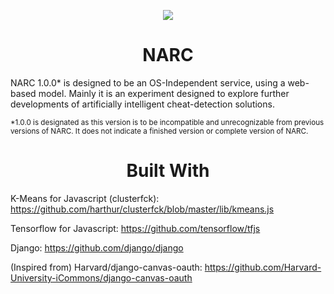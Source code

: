 <p align="center">
<img src='https://imgur.com/P5Ay30H.png?1'>
</p>

<h1 align='center'>NARC</h1>

NARC 1.0.0* is designed to be an OS-Independent service, using a web-based model. Mainly it is an experiment designed to 
explore further developments of artificially intelligent cheat-detection solutions.

<sub>*1.0.0 is designated as this version is to be incompatible and unrecognizable from previous versions of NARC.
It does not indicate a finished version or complete version of NARC.</sub>

<h1 align='center'>Built With</h1>

K-Means for Javascript (clusterfck): https://github.com/harthur/clusterfck/blob/master/lib/kmeans.js

Tensorflow for Javascript: https://github.com/tensorflow/tfjs

Django: https://github.com/django/django

(Inspired from) Harvard/django-canvas-oauth: https://github.com/Harvard-University-iCommons/django-canvas-oauth

